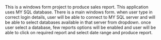 This is a windows form project to produce sales report. This application uses MY SQL database. 
There is a main windows form. when user type in correct login details, user will be able to connect to MY SQL server and will be able to select databases available in that server from dropdown. 
once user select a database, few reports options will be enabled and user will be able to click on required report and select date range and produce report.



